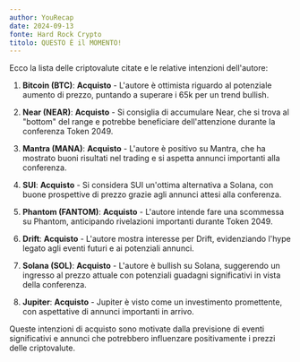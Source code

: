 ```yaml
---
author: YouRecap
date: 2024-09-13
fonte: Hard Rock Crypto
titolo: QUESTO È il MOMENTO!
---
```


Ecco la lista delle criptovalute citate e le relative intenzioni dell'autore:

1. **Bitcoin (BTC)**: **Acquisto** - L'autore è ottimista riguardo al potenziale aumento di prezzo, puntando a superare i 65k per un trend bullish.

2. **Near (NEAR)**: **Acquisto** - Si consiglia di accumulare Near, che si trova al "bottom" del range e potrebbe beneficiare dell'attenzione durante la conferenza Token 2049.

3. **Mantra (MANA)**: **Acquisto** - L'autore è positivo su Mantra, che ha mostrato buoni risultati nel trading e si aspetta annunci importanti alla conferenza.

4. **SUI**: **Acquisto** - Si considera SUI un'ottima alternativa a Solana, con buone prospettive di prezzo grazie agli annunci attesi alla conferenza.

5. **Phantom (FANTOM)**: **Acquisto** - L'autore intende fare una scommessa su Phantom, anticipando rivelazioni importanti durante Token 2049.

6. **Drift**: **Acquisto** - L'autore mostra interesse per Drift, evidenziando l'hype legato agli eventi futuri e ai potenziali annunci.

7. **Solana (SOL)**: **Acquisto** - L'autore è bullish su Solana, suggerendo un ingresso al prezzo attuale con potenziali guadagni significativi in vista della conferenza.

8. **Jupiter**: **Acquisto** - Jupiter è visto come un investimento promettente, con aspettative di annunci importanti in arrivo.

Queste intenzioni di acquisto sono motivate dalla previsione di eventi significativi e annunci che potrebbero influenzare positivamente i prezzi delle criptovalute.
